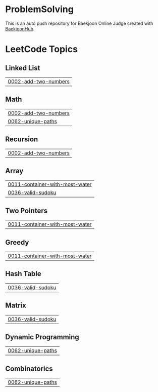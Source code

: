 # ProblemSolving
This is an auto push repository for Baekjoon Online Judge created with [BaekjoonHub](https://github.com/BaekjoonHub/BaekjoonHub).


<!---LeetCode Topics Start-->
# LeetCode Topics
## Linked List
|  |
| ------- |
| [0002-add-two-numbers](https://github.com/yeongjinjeong/ProblemSolving/tree/master/0002-add-two-numbers) |
## Math
|  |
| ------- |
| [0002-add-two-numbers](https://github.com/yeongjinjeong/ProblemSolving/tree/master/0002-add-two-numbers) |
| [0062-unique-paths](https://github.com/yeongjinjeong/ProblemSolving/tree/master/0062-unique-paths) |
## Recursion
|  |
| ------- |
| [0002-add-two-numbers](https://github.com/yeongjinjeong/ProblemSolving/tree/master/0002-add-two-numbers) |
## Array
|  |
| ------- |
| [0011-container-with-most-water](https://github.com/yeongjinjeong/ProblemSolving/tree/master/0011-container-with-most-water) |
| [0036-valid-sudoku](https://github.com/yeongjinjeong/ProblemSolving/tree/master/0036-valid-sudoku) |
## Two Pointers
|  |
| ------- |
| [0011-container-with-most-water](https://github.com/yeongjinjeong/ProblemSolving/tree/master/0011-container-with-most-water) |
## Greedy
|  |
| ------- |
| [0011-container-with-most-water](https://github.com/yeongjinjeong/ProblemSolving/tree/master/0011-container-with-most-water) |
## Hash Table
|  |
| ------- |
| [0036-valid-sudoku](https://github.com/yeongjinjeong/ProblemSolving/tree/master/0036-valid-sudoku) |
## Matrix
|  |
| ------- |
| [0036-valid-sudoku](https://github.com/yeongjinjeong/ProblemSolving/tree/master/0036-valid-sudoku) |
## Dynamic Programming
|  |
| ------- |
| [0062-unique-paths](https://github.com/yeongjinjeong/ProblemSolving/tree/master/0062-unique-paths) |
## Combinatorics
|  |
| ------- |
| [0062-unique-paths](https://github.com/yeongjinjeong/ProblemSolving/tree/master/0062-unique-paths) |
<!---LeetCode Topics End-->